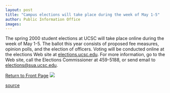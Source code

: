 ```yaml
---
layout: post
title: "Campus elections will take place during the week of May 1-5"
author: Public Information Office
images:
---
```


The spring 2000 student elections at UCSC will take place online during the week of May 1-5. The ballot this year consists of proposed fee measures, opinion polls, and the election of officers. Voting will be conducted online at the elections Web site at [elections.ucsc.edu][1]. For more information, go to the Web site, call the Elections Commissioner at 459-5188, or send email to [elections@sua.ucsc.edu][2].

[Return to Front Page][3] ![ ][4]

[1]: http://elections.ucsc.edu
[2]: mailto:elections@sua.ucsc.edu
[3]: ../../index.html
[4]: ../../images/trans.gif

[source](http://www1.ucsc.edu/currents/99-00/04-24/elections.html "Permalink to elections")

